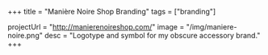 +++
title = "Manière Noire Shop Branding"
tags = ["branding"]

projectUrl = "http://manierenoireshop.com/"
image = "/img/maniere-noire.png"
desc = "Logotype and symbol for my obscure accessory brand."
+++
